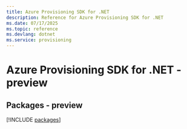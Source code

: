 ```yaml
---
title: Azure Provisioning SDK for .NET
description: Reference for Azure Provisioning SDK for .NET
ms.date: 07/17/2025
ms.topic: reference
ms.devlang: dotnet
ms.service: provisioning
---
```

# Azure Provisioning SDK for .NET - preview
## Packages - preview
[!INCLUDE [packages](provisioning-index.md)]